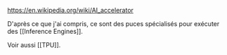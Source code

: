 https://en.wikipedia.org/wiki/AI_accelerator

D'après ce que j'ai compris, ce sont des puces spécialisés pour exécuter des [[Inference Engines]].

Voir aussi [[TPU]].